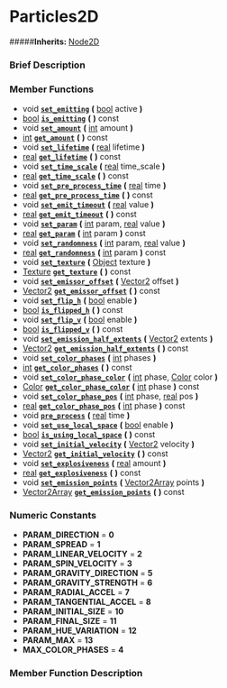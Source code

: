 #  Particles2D  
#####**Inherits:** [Node2D](class_node2d)

###  Brief Description  


###  Member Functions 
  * void  **[`set_emitting`](#set_emitting)**  **(** [bool](class_bool) active  **)**
  * [bool](class_bool)  **[`is_emitting`](#is_emitting)**  **(** **)** const
  * void  **[`set_amount`](#set_amount)**  **(** [int](class_int) amount  **)**
  * [int](class_int)  **[`get_amount`](#get_amount)**  **(** **)** const
  * void  **[`set_lifetime`](#set_lifetime)**  **(** [real](class_real) lifetime  **)**
  * [real](class_real)  **[`get_lifetime`](#get_lifetime)**  **(** **)** const
  * void  **[`set_time_scale`](#set_time_scale)**  **(** [real](class_real) time_scale  **)**
  * [real](class_real)  **[`get_time_scale`](#get_time_scale)**  **(** **)** const
  * void  **[`set_pre_process_time`](#set_pre_process_time)**  **(** [real](class_real) time  **)**
  * [real](class_real)  **[`get_pre_process_time`](#get_pre_process_time)**  **(** **)** const
  * void  **[`set_emit_timeout`](#set_emit_timeout)**  **(** [real](class_real) value  **)**
  * [real](class_real)  **[`get_emit_timeout`](#get_emit_timeout)**  **(** **)** const
  * void  **[`set_param`](#set_param)**  **(** [int](class_int) param, [real](class_real) value  **)**
  * [real](class_real)  **[`get_param`](#get_param)**  **(** [int](class_int) param  **)** const
  * void  **[`set_randomness`](#set_randomness)**  **(** [int](class_int) param, [real](class_real) value  **)**
  * [real](class_real)  **[`get_randomness`](#get_randomness)**  **(** [int](class_int) param  **)** const
  * void  **[`set_texture`](#set_texture)**  **(** [Object](class_object) texture  **)**
  * [Texture](class_texture)  **[`get_texture`](#get_texture)**  **(** **)** const
  * void  **[`set_emissor_offset`](#set_emissor_offset)**  **(** [Vector2](class_vector2) offset  **)**
  * [Vector2](class_vector2)  **[`get_emissor_offset`](#get_emissor_offset)**  **(** **)** const
  * void  **[`set_flip_h`](#set_flip_h)**  **(** [bool](class_bool) enable  **)**
  * [bool](class_bool)  **[`is_flipped_h`](#is_flipped_h)**  **(** **)** const
  * void  **[`set_flip_v`](#set_flip_v)**  **(** [bool](class_bool) enable  **)**
  * [bool](class_bool)  **[`is_flipped_v`](#is_flipped_v)**  **(** **)** const
  * void  **[`set_emission_half_extents`](#set_emission_half_extents)**  **(** [Vector2](class_vector2) extents  **)**
  * [Vector2](class_vector2)  **[`get_emission_half_extents`](#get_emission_half_extents)**  **(** **)** const
  * void  **[`set_color_phases`](#set_color_phases)**  **(** [int](class_int) phases  **)**
  * [int](class_int)  **[`get_color_phases`](#get_color_phases)**  **(** **)** const
  * void  **[`set_color_phase_color`](#set_color_phase_color)**  **(** [int](class_int) phase, [Color](class_color) color  **)**
  * [Color](class_color)  **[`get_color_phase_color`](#get_color_phase_color)**  **(** [int](class_int) phase  **)** const
  * void  **[`set_color_phase_pos`](#set_color_phase_pos)**  **(** [int](class_int) phase, [real](class_real) pos  **)**
  * [real](class_real)  **[`get_color_phase_pos`](#get_color_phase_pos)**  **(** [int](class_int) phase  **)** const
  * void  **[`pre_process`](#pre_process)**  **(** [real](class_real) time  **)**
  * void  **[`set_use_local_space`](#set_use_local_space)**  **(** [bool](class_bool) enable  **)**
  * [bool](class_bool)  **[`is_using_local_space`](#is_using_local_space)**  **(** **)** const
  * void  **[`set_initial_velocity`](#set_initial_velocity)**  **(** [Vector2](class_vector2) velocity  **)**
  * [Vector2](class_vector2)  **[`get_initial_velocity`](#get_initial_velocity)**  **(** **)** const
  * void  **[`set_explosiveness`](#set_explosiveness)**  **(** [real](class_real) amount  **)**
  * [real](class_real)  **[`get_explosiveness`](#get_explosiveness)**  **(** **)** const
  * void  **[`set_emission_points`](#set_emission_points)**  **(** [Vector2Array](class_vector2array) points  **)**
  * [Vector2Array](class_vector2array)  **[`get_emission_points`](#get_emission_points)**  **(** **)** const

###  Numeric Constants  
  * **PARAM_DIRECTION** = **0**
  * **PARAM_SPREAD** = **1**
  * **PARAM_LINEAR_VELOCITY** = **2**
  * **PARAM_SPIN_VELOCITY** = **3**
  * **PARAM_GRAVITY_DIRECTION** = **5**
  * **PARAM_GRAVITY_STRENGTH** = **6**
  * **PARAM_RADIAL_ACCEL** = **7**
  * **PARAM_TANGENTIAL_ACCEL** = **8**
  * **PARAM_INITIAL_SIZE** = **10**
  * **PARAM_FINAL_SIZE** = **11**
  * **PARAM_HUE_VARIATION** = **12**
  * **PARAM_MAX** = **13**
  * **MAX_COLOR_PHASES** = **4**

###  Member Function Description  
